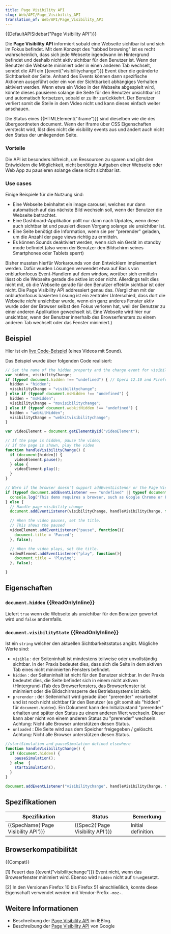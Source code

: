 ```yaml
---
title: Page Visibility API
slug: Web/API/Page_Visibility_API
translation_of: Web/API/Page_Visibility_API
---
```

{{DefaultAPISidebar("Page Visibility API")}}

Die **Page Visibility API** informiert sobald eine Webseite sichtbar ist und sich im Fokus befindet. Mit dem Konzept des "tabbed browsing" ist es recht wahrscheinlich, dass sich jede Webseite irgendwann im Hintergrund befindet und deshalb nicht aktiv sichtbar für den Benutzer ist. Wenn der Benutzer die Webseite minimiert oder in einen anderen Tab wechselt, sendet die API ein {{event("visibilitychange")}} Event über die geänderte Sichtbarkeit der Seite. Anhand des Events können dann spezifische Aktionen ausgeführt oder ein von der Sichtbarkeit abhängiges Verhalten aktiviert werden. Wenn etwa ein Video in der Webseite abgespielt wird, könnte dieses pausieren solange die Seite für den Benutzer unsichtbar ist und automatisch fortsetzen, sobald er zu ihr zurückkehrt. Der Benutzer verliert somit die Stelle in dem Video nicht und kann dieses einfach weiter anschauen.

Die Status eines {{HTMLElement("iframe")}} sind dieselben wie die des übergeordneten document. Wenn der iframe über CSS Eigenschaften versteckt wird, löst dies nicht die visibility events aus und ändert auch nicht den Status der umliegenden Seite.

### Vorteile

Die API ist besonders hilfreich, um Ressourcen zu sparen und gibt den Entwicklern die Möglichkeit, nicht benötigte Aufgaben einer Webseite oder Web App zu pausieren solange diese nicht sichtbar ist.

### Use cases

Einige Beispiele für die Nutzung sind:

- Eine Webseite beinhaltet ein image carousel, welches nur dann automatisch auf das nächste Bild wechseln soll, wenn der Benutzer die Webseite betrachtet.
- Eine Dashboard-Applikation pollt nur dann nach Updates, wenn diese auch sichtbar ist und pausiert diesen Vorgang solange sie unsichtbar ist.
- Eine Seite benötigt die Information, wenn sie per "prerender" geladen, um die Anzahl der page views richtig zu ermitteln.
- Es können Sounds deaktiviert werden, wenn sich ein Gerät im standby mode befindet (also wenn der Benutzer den Bildschirm seines Smartphones oder Tablets sperrt)

Bisher mussten hierfür Workarounds von den Entwicklern implementiert werden. Dafür wurden Lösungen verwendet etwa auf Basis von onblur/onfocus Event-Handlern auf dem window, worüber sich ermitteln lässt ob die Webseite gerade die aktive ist oder nicht. Allerdings teilt dies nicht mit, ob die Webseite gerade für den Benutzer effektiv sichtbar ist oder nicht. Die Page Visibility API addressiert genau das. (Verglichen mit der onblur/onfocus basierten Lösung ist ein zentraler Unterschied, dass dort die Webseite _nicht_ unsichtbar wurde, wenn ein ganz anderes Fenster aktiv wurde oder der Browser selbst den Fokus verloren hat, weil der Benutzer zu einer anderen Applikation gewechselt ist. Eine Webseite wird hier nur unsichtbar, wenn der Benutzer innerhalb des Browserfensters zu einem anderen Tab wechselt oder das Fenster minimiert.)

## Beispiel

Hier ist ein [live Code-Beispiel](http://daniemon.com/tech/webapps/page-visibility/) (eines Videos mit Sound).

Das Beispiel wurde über folgenden Code realisiert:

```js
// Set the name of the hidden property and the change event for visibility
var hidden, visibilityChange;
if (typeof document.hidden !== "undefined") { // Opera 12.10 and Firefox 18 and later support
  hidden = "hidden";
  visibilityChange = "visibilitychange";
} else if (typeof document.msHidden !== "undefined") {
  hidden = "msHidden";
  visibilityChange = "msvisibilitychange";
} else if (typeof document.webkitHidden !== "undefined") {
  hidden = "webkitHidden";
  visibilityChange = "webkitvisibilitychange";
}

var videoElement = document.getElementById("videoElement");

// If the page is hidden, pause the video;
// if the page is shown, play the video
function handleVisibilityChange() {
  if (document[hidden]) {
    videoElement.pause();
  } else {
    videoElement.play();
  }
}

// Warn if the browser doesn't support addEventListener or the Page Visibility API
if (typeof document.addEventListener === "undefined" || typeof document[hidden] === "undefined") {
  console.log("This demo requires a browser, such as Google Chrome or Firefox, that supports the Page Visibility API.");
} else {
  // Handle page visibility change
  document.addEventListener(visibilityChange, handleVisibilityChange, false);

  // When the video pauses, set the title.
  // This shows the paused
  videoElement.addEventListener("pause", function(){
    document.title = 'Paused';
  }, false);

  // When the video plays, set the title.
  videoElement.addEventListener("play", function(){
    document.title = 'Playing';
  }, false);

}
```

## Eigenschaften

### `document.hidden` {{ReadOnlyInline}}

Liefert `true` wenn die Webseite als unsichtbar für den Benutzer gewertet wird und `false` andernfalls.

### `document.visibilityState` {{ReadOnlyInline}}

Ist ein `string` welcher den aktuellen Sichtbarkeitsstatus angibt. Mögliche Werte sind:

- `visible` : der Seiteninhalt ist mindestens teilweise oder unvollständig sichtbar. In der Praxis bedeutet dies, dass sich die Seite in dem aktiven Tab eines nicht minimierten Fensters befindet.
- `hidden` : der Seiteninhalt ist nicht für den Benutzer sichtbar. In der Praxis bedeutet dies, die Seite befindet sich in einem nicht aktiven (Hintergrund-)Tab des Browserfensters, das Browserfenster ist minimiert oder die Bildschirmsperre des Betriebssystems ist aktiv.
- `prerender` : der Seiteninhalt wird gerade über "prerender" verarbeitet und ist noch nicht sichtbar für den Benutzer (es gilt somit als "hidden" für `document.hidden`). Ein Dokument kann den Initialzustand "prerender" erhalten und später den Status zu einem anderen Wert wechseln. Dieser kann aber nicht von einem anderen Status zu "prerender" wechseln. Achtung: Nicht alle Browser unterstützen diesen Status.
- `unloaded` : Die Seite wird aus dem Speicher freigegeben / gelöscht. Achtung: Nicht alle Browser unterstützen diesen Status.

```js
//startSimulation and pauseSimulation defined elsewhere
function handleVisibilityChange() {
  if (document.hidden) {
    pauseSimulation();
  } else  {
    startSimulation();
  }
}

document.addEventListener("visibilitychange", handleVisibilityChange, false);
```

## Spezifikationen

| Spezifikation                                    | Status                                       | Bemerkung           |
| ------------------------------------------------ | -------------------------------------------- | ------------------- |
| {{SpecName('Page Visibility API')}} | {{Spec2('Page Visibility API')}} | Initial definition. |

## Browserkompatibilität

{{Compat}}

\[1] Feuert das {{event("visibilitychange")}} Event nicht, wenn das Browserfenster minimiert wird. Ebenso wird `hidden` nicht auf `true`gesetzt.

\[2] In den Versionen Firefox 10 bis Firefox 51 einschließlich, konnte diese Eigenschaft verwendet werden mit Vendor-Prefix `-moz-`.

## Weitere Informationen

- Beschreibung der [Page Visibility API](http://blogs.msdn.com/b/ie/archive/2011/07/08/using-pc-hardware-more-efficiently-in-html5-new-web-performance-apis-part-2.aspx "Page Visibility on IEBlog") im IEBlog.
- Beschreibung der [Page Visibility API](http://code.google.com/chrome/whitepapers/pagevisibility.html "Page Visibility API by Google") von Google
